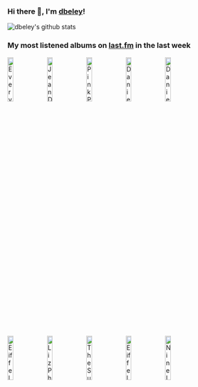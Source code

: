 ### Hi there 👋, I'm [dbeley](https://dbeley.ovh/en)!

![dbeley's github stats](https://github-readme-stats.vercel.app/api?username=dbeley)

### My most listened albums on [last.fm](https://www.last.fm/user/d_beley) in the last week

[<img src='https://lastfm.freetls.fastly.net/i/u/300x300/784d1dfb86d4c499a060af271fc309a4.jpg' width='16%' height='16%' alt='Everything Everything - Mountainhead'>](https://www.last.fm/music/everything%2beverything/mountainhead)&nbsp;
[<img src='https://lastfm.freetls.fastly.net/i/u/300x300/cd490e7ddbfd596ca771a461084ed67d.jpg' width='16%' height='16%' alt='Jean Dawson - PIXEL BATH'>](https://www.last.fm/music/jean%2bdawson/pixel%2bbath)&nbsp;
[<img src='https://lastfm.freetls.fastly.net/i/u/300x300/24757d136f4efb755a614734b4de3800.jpg' width='16%' height='16%' alt='PinkPantheress - Heaven knows'>](https://www.last.fm/music/pinkpantheress/heaven%2bknows)&nbsp;
[<img src='https://lastfm.freetls.fastly.net/i/u/300x300/421648c51cdbb4c8092340631a02a942.jpg' width='16%' height='16%' alt='Daniel Johnston - Hi How Are You'>](https://www.last.fm/music/daniel%2bjohnston/hi%2bhow%2bare%2byou)&nbsp;
[<img src='https://lastfm.freetls.fastly.net/i/u/300x300/d13ec471a864cac6574c505e3e9ebb47.png' width='16%' height='16%' alt='Daniel Johnston - Yip Jump Music'>](https://www.last.fm/music/daniel%2bjohnston/yip%2bjump%2bmusic)&nbsp;
<br>
[<img src='https://lastfm.freetls.fastly.net/i/u/300x300/5402dffb89db43f282615f19eb92c8fd.png' width='16%' height='16%' alt='Eiffel - Tandoori'>](https://www.last.fm/music/eiffel/tandoori)&nbsp;
[<img src='https://lastfm.freetls.fastly.net/i/u/300x300/c9d7c6809f37924a14e6a15f8e2f13a4.jpg' width='16%' height='16%' alt='Liz Phair - Whip-Smart'>](https://www.last.fm/music/liz%2bphair/whip-smart)&nbsp;
[<img src='https://lastfm.freetls.fastly.net/i/u/300x300/3d16a8301f8d7306e33fc60f711d3a40.jpg' width='16%' height='16%' alt='The Sundays - Blind'>](https://www.last.fm/music/the%2bsundays/blind)&nbsp;
[<img src='https://lastfm.freetls.fastly.net/i/u/300x300/8c5d52f47ccab75b42e0ab817715ee81.jpg' width='16%' height='16%' alt='Eiffel - Le 1/4 Dheure Des Ahuris'>](https://www.last.fm/music/eiffel/le%2b1%252f4%2bd%2527heure%2bdes%2bahuris)&nbsp;
[<img src='https://lastfm.freetls.fastly.net/i/u/300x300/f3582e43943d4725c82968e5bfe835a1.png' width='16%' height='16%' alt='Nine Inch Nails - The Downward Spiral (Deluxe Edition)'>](https://www.last.fm/music/nine%2binch%2bnails/the%2bdownward%2bspiral%2b%2528deluxe%2bedition%2529)&nbsp;
<br>
